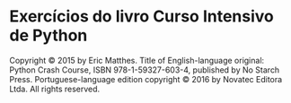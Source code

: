 # Exercícios do livro Curso Intensivo de Python

Copyright © 2015 by Eric Matthes. Title of English-language original: Python Crash Course, 
ISBN 978-1-59327-603-4, published by No Starch Press. Portuguese-language edition copyright 
© 2016 by Novatec Editora Ltda. All rights reserved.